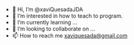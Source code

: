 - 👋 Hi, I’m @xaviQuesadaJDA
- 👀 I’m interested in how to teach to program.
- 🌱 I’m currently learning ...
- 💞️ I’m looking to collaborate on ...
- 📫 How to reach me xaviquesada@gmail.com

<!---
xaviQuesadaJDA/xaviQuesadaJDA is a ✨ special ✨ repository because its `README.md` (this file) appears on your GitHub profile.
You can click the Preview link to take a look at your changes.
--->
